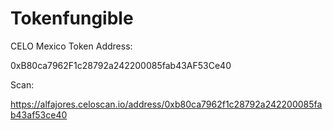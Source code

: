 # Tokenfungible

CELO Mexico Token Address:

0xB80ca7962F1c28792a242200085fab43AF53Ce40

Scan: 

https://alfajores.celoscan.io/address/0xb80ca7962f1c28792a242200085fab43af53ce40